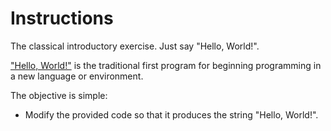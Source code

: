 # Instructions

The classical introductory exercise. Just say "Hello, World!".

["Hello, World!"](http://en.wikipedia.org/wiki/%22Hello,_world!%22_program) is the traditional first program for beginning programming in a new language or environment.

The objective is simple:

- Modify the provided code so that it produces the string "Hello, World!".
